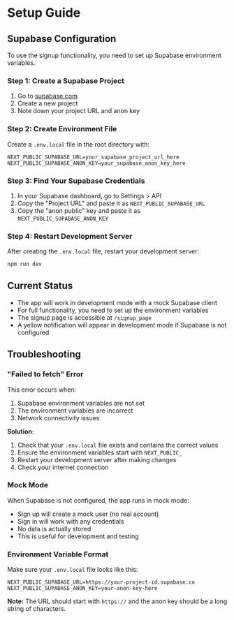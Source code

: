 # Setup Guide

## Supabase Configuration

To use the signup functionality, you need to set up Supabase environment variables.

### Step 1: Create a Supabase Project
1. Go to [supabase.com](https://supabase.com)
2. Create a new project
3. Note down your project URL and anon key

### Step 2: Create Environment File
Create a `.env.local` file in the root directory with:

```
NEXT_PUBLIC_SUPABASE_URL=your_supabase_project_url_here
NEXT_PUBLIC_SUPABASE_ANON_KEY=your_supabase_anon_key_here
```

### Step 3: Find Your Supabase Credentials
1. In your Supabase dashboard, go to Settings > API
2. Copy the "Project URL" and paste it as `NEXT_PUBLIC_SUPABASE_URL`
3. Copy the "anon public" key and paste it as `NEXT_PUBLIC_SUPABASE_ANON_KEY`

### Step 4: Restart Development Server
After creating the `.env.local` file, restart your development server:

```bash
npm run dev
```

## Current Status
- The app will work in development mode with a mock Supabase client
- For full functionality, you need to set up the environment variables
- The signup page is accessible at `/signup_page`
- A yellow notification will appear in development mode if Supabase is not configured

## Troubleshooting

### "Failed to fetch" Error
This error occurs when:
1. Supabase environment variables are not set
2. The environment variables are incorrect
3. Network connectivity issues

**Solution:**
1. Check that your `.env.local` file exists and contains the correct values
2. Ensure the environment variables start with `NEXT_PUBLIC_`
3. Restart your development server after making changes
4. Check your internet connection

### Mock Mode
When Supabase is not configured, the app runs in mock mode:
- Sign up will create a mock user (no real account)
- Sign in will work with any credentials
- No data is actually stored
- This is useful for development and testing

### Environment Variable Format
Make sure your `.env.local` file looks like this:
```
NEXT_PUBLIC_SUPABASE_URL=https://your-project-id.supabase.co
NEXT_PUBLIC_SUPABASE_ANON_KEY=your-anon-key-here
```

**Note:** The URL should start with `https://` and the anon key should be a long string of characters. 